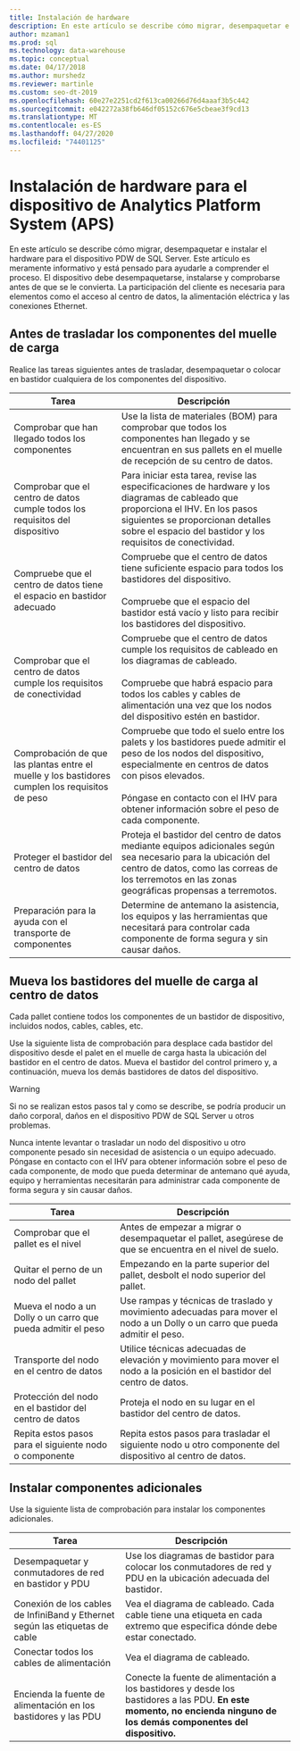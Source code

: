 ```yaml
---
title: Instalación de hardware
description: En este artículo se describe cómo migrar, desempaquetar e instalar el hardware para el dispositivo PDW de SQL Server. Este artículo es meramente informativo y está pensado para ayudarle a comprender el proceso. El dispositivo debe desempaquetarse, instalarse y comprobarse antes de que se le convierta. La participación del cliente es necesaria para elementos como el acceso al centro de datos, la alimentación eléctrica y las conexiones Ethernet.
author: mzaman1
ms.prod: sql
ms.technology: data-warehouse
ms.topic: conceptual
ms.date: 04/17/2018
ms.author: murshedz
ms.reviewer: martinle
ms.custom: seo-dt-2019
ms.openlocfilehash: 60e27e2251cd2f613ca00266d76d4aaaf3b5c442
ms.sourcegitcommit: e042272a38fb646df05152c676e5cbeae3f9cd13
ms.translationtype: MT
ms.contentlocale: es-ES
ms.lasthandoff: 04/27/2020
ms.locfileid: "74401125"
---
```

# <a name="hardware-installation-for-analytics-platform-system-aps-appliance"></a>Instalación de hardware para el dispositivo de Analytics Platform System (APS)
En este artículo se describe cómo migrar, desempaquetar e instalar el hardware para el dispositivo PDW de SQL Server. Este artículo es meramente informativo y está pensado para ayudarle a comprender el proceso. El dispositivo debe desempaquetarse, instalarse y comprobarse antes de que se le convierta. La participación del cliente es necesaria para elementos como el acceso al centro de datos, la alimentación eléctrica y las conexiones Ethernet.  
  
## <a name="before-you-move-any-components-from-the-loading-dock"></a><a name="BeforeMoving"></a>Antes de trasladar los componentes del muelle de carga  
Realice las tareas siguientes antes de trasladar, desempaquetar o colocar en bastidor cualquiera de los componentes del dispositivo.  
  
|Tarea|Descripción|  
|--------|---------------|  
|Comprobar que han llegado todos los componentes|Use la lista de materiales (BOM) para comprobar que todos los componentes han llegado y se encuentran en sus pallets en el muelle de recepción de su centro de datos.|  
|Comprobar que el centro de datos cumple todos los requisitos del dispositivo|Para iniciar esta tarea, revise las especificaciones de hardware y los diagramas de cableado que proporciona el IHV. En los pasos siguientes se proporcionan detalles sobre el espacio del bastidor y los requisitos de conectividad.|  
|Compruebe que el centro de datos tiene el espacio en bastidor adecuado|Compruebe que el centro de datos tiene suficiente espacio para todos los bastidores del dispositivo.<br /><br />Compruebe que el espacio del bastidor está vacío y listo para recibir los bastidores del dispositivo.|  
|Comprobar que el centro de datos cumple los requisitos de conectividad|Compruebe que el centro de datos cumple los requisitos de cableado en los diagramas de cableado.<br /><br />Compruebe que habrá espacio para todos los cables y cables de alimentación una vez que los nodos del dispositivo estén en bastidor.|  
|Comprobación de que las plantas entre el muelle y los bastidores cumplen los requisitos de peso|Compruebe que todo el suelo entre los palets y los bastidores puede admitir el peso de los nodos del dispositivo, especialmente en centros de datos con pisos elevados.<br /><br />Póngase en contacto con el IHV para obtener información sobre el peso de cada componente.|  
|Proteger el bastidor del centro de datos|Proteja el bastidor del centro de datos mediante equipos adicionales según sea necesario para la ubicación del centro de datos, como las correas de los terremotos en las zonas geográficas propensas a terremotos.|  
|Preparación para la ayuda con el transporte de componentes|Determine de antemano la asistencia, los equipos y las herramientas que necesitará para controlar cada componente de forma segura y sin causar daños.|  
  
## <a name="move-the-racks-from-the-loading-dock-into-the-data-center"></a><a name="Moving"></a>Mueva los bastidores del muelle de carga al centro de datos  
Cada pallet contiene todos los componentes de un bastidor de dispositivo, incluidos nodos, cables, cables, etc.  
  
Use la siguiente lista de comprobación para desplace cada bastidor del dispositivo desde el palet en el muelle de carga hasta la ubicación del bastidor en el centro de datos. Mueva el bastidor del control primero y, a continuación, mueva los demás bastidores de datos del dispositivo.  
  
> [!WARNING]  
> Si no se realizan estos pasos tal y como se describe, se podría producir un daño corporal, daños en el dispositivo PDW de SQL Server u otros problemas.  
>   
> Nunca intente levantar o trasladar un nodo del dispositivo u otro componente pesado sin necesidad de asistencia o un equipo adecuado. Póngase en contacto con el IHV para obtener información sobre el peso de cada componente, de modo que pueda determinar de antemano qué ayuda, equipo y herramientas necesitarán para administrar cada componente de forma segura y sin causar daños.  
  
|Tarea|Descripción|  
|--------|---------------|  
|Comprobar que el pallet es el nivel|Antes de empezar a migrar o desempaquetar el pallet, asegúrese de que se encuentra en el nivel de suelo.|  
|Quitar el perno de un nodo del pallet|Empezando en la parte superior del pallet, desbolt el nodo superior del pallet.|  
|Mueva el nodo a un Dolly o un carro que pueda admitir el peso|Use rampas y técnicas de traslado y movimiento adecuadas para mover el nodo a un Dolly o un carro que pueda admitir el peso.|  
|Transporte del nodo en el centro de datos|Utilice técnicas adecuadas de elevación y movimiento para mover el nodo a la posición en el bastidor del centro de datos.|  
|Protección del nodo en el bastidor del centro de datos|Proteja el nodo en su lugar en el bastidor del centro de datos.|  
|Repita estos pasos para el siguiente nodo o componente|Repita estos pasos para trasladar el siguiente nodo u otro componente del dispositivo al centro de datos.|  
  
## <a name="install-additional-components"></a><a name="AfterMoving"></a>Instalar componentes adicionales  
Use la siguiente lista de comprobación para instalar los componentes adicionales.  
  
|Tarea|Descripción||  
|--------|---------------|-|  
|Desempaquetar y conmutadores de red en bastidor y PDU|Use los diagramas de bastidor para colocar los conmutadores de red y PDU en la ubicación adecuada del bastidor.||  
|Conexión de los cables de InfiniBand y Ethernet según las etiquetas de cable|Vea el diagrama de cableado. Cada cable tiene una etiqueta en cada extremo que especifica dónde debe estar conectado.||  
|Conectar todos los cables de alimentación|Vea el diagrama de cableado.||  
|Encienda la fuente de alimentación en los bastidores y las PDU|Conecte la fuente de alimentación a los bastidores y desde los bastidores a las PDU. **En este momento, no encienda ninguno de los demás componentes del dispositivo.**||  
  
<!-- MISSING LINKS ## See Also  
[Common Metadata Query Examples &#40;SQL Server PDW&#41;](../sqlpdw/common-metadata-query-examples-sql-server-pdw.md)  -->  
  
